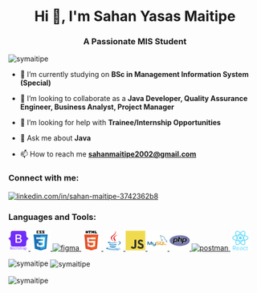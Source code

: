 <h1 align="center">Hi 👋, I'm Sahan Yasas Maitipe</h1>
<h3 align="center">A Passionate MIS Student</h3>

<p align="left"> <img src="https://komarev.com/ghpvc/?username=symaitipe&label=Profile%20views&color=0e75b6&style=flat" alt="symaitipe" /> </p>

- 🔭 I’m currently studying on **BSc in Management Information System (Special)**

- 👯 I’m looking to collaborate as a **Java Developer, Quality Assurance Engineer, Business Analyst, Project Manager**

- 🤝 I’m looking for help with **Trainee/Internship Opportunities**

- 💬 Ask me about **Java**

- 📫 How to reach me **sahanmaitipe2002@gmail.com**

<h3 align="left">Connect with me:</h3>
<p align="left">
<a href="https://linkedin.com/in/linkedin.com/in/sahan-maitipe-3742362b8" target="blank"><img align="center" src="https://raw.githubusercontent.com/rahuldkjain/github-profile-readme-generator/master/src/images/icons/Social/linked-in-alt.svg" alt="linkedin.com/in/sahan-maitipe-3742362b8" height="30" width="40" /></a>
</p>

<h3 align="left">Languages and Tools:</h3>
<p align="left"> <a href="https://getbootstrap.com" target="_blank" rel="noreferrer"> <img src="https://raw.githubusercontent.com/devicons/devicon/master/icons/bootstrap/bootstrap-plain-wordmark.svg" alt="bootstrap" width="40" height="40"/> </a> <a href="https://www.w3schools.com/css/" target="_blank" rel="noreferrer"> <img src="https://raw.githubusercontent.com/devicons/devicon/master/icons/css3/css3-original-wordmark.svg" alt="css3" width="40" height="40"/> </a> <a href="https://www.figma.com/" target="_blank" rel="noreferrer"> <img src="https://www.vectorlogo.zone/logos/figma/figma-icon.svg" alt="figma" width="40" height="40"/> </a> <a href="https://www.w3.org/html/" target="_blank" rel="noreferrer"> <img src="https://raw.githubusercontent.com/devicons/devicon/master/icons/html5/html5-original-wordmark.svg" alt="html5" width="40" height="40"/> </a> <a href="https://www.java.com" target="_blank" rel="noreferrer"> <img src="https://raw.githubusercontent.com/devicons/devicon/master/icons/java/java-original.svg" alt="java" width="40" height="40"/> </a> <a href="https://developer.mozilla.org/en-US/docs/Web/JavaScript" target="_blank" rel="noreferrer"> <img src="https://raw.githubusercontent.com/devicons/devicon/master/icons/javascript/javascript-original.svg" alt="javascript" width="40" height="40"/> </a> <a href="https://www.mysql.com/" target="_blank" rel="noreferrer"> <img src="https://raw.githubusercontent.com/devicons/devicon/master/icons/mysql/mysql-original-wordmark.svg" alt="mysql" width="40" height="40"/> </a> <a href="https://www.php.net" target="_blank" rel="noreferrer"> <img src="https://raw.githubusercontent.com/devicons/devicon/master/icons/php/php-original.svg" alt="php" width="40" height="40"/> </a> <a href="https://postman.com" target="_blank" rel="noreferrer"> <img src="https://www.vectorlogo.zone/logos/getpostman/getpostman-icon.svg" alt="postman" width="40" height="40"/> </a> <a href="https://reactjs.org/" target="_blank" rel="noreferrer"> <img src="https://raw.githubusercontent.com/devicons/devicon/master/icons/react/react-original-wordmark.svg" alt="react" width="40" height="40"/> </a> </p>

<p><img align="left" src="https://github-readme-stats.vercel.app/api/top-langs?username=symaitipe&show_icons=true&locale=en&layout=compact" alt="symaitipe" /></p>

<p>&nbsp;<img align="center" src="https://github-readme-stats.vercel.app/api?username=symaitipe&show_icons=true&locale=en" alt="symaitipe" /></p>

<p><img align="center" src="https://github-readme-streak-stats.herokuapp.com/?user=symaitipe&" alt="symaitipe" /></p>
